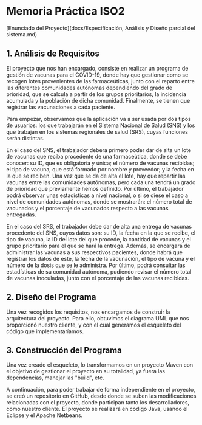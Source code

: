 # Memoria Práctica ISO2
[Enunciado del Proyecto](docs/Especificación, Análisis y Diseño parcial del sistema.md)
## 1. Análisis de Requisitos

El proyecto que nos han encargado, consiste en realizar un programa de gestión de vacunas para el COVID-19, donde hay que gestionar como se recogen lotes provenientes de las farmaceúticas, junto con el reparto entre las diferentes comunidades autónomas dependiendo del grado de prioridad, que se calcula a partir de los grupos prioritarios, la incidencia acumulada y la población de dicha comunidad. Finalmente, se tienen que registrar las vacunaciones a cada paciente.

Para empezar, observamos que la aplicación va a ser usada por dos tipos de usuarios: los que trabajarán en el Sistema Nacional de Salud  (SNS) y los que trabajan en los sistemas regionales de salud (SRS), cuyas funciones serán distintas.

En el caso del SNS, el trabajador deberá primero poder dar de alta un lote de vacunas que reciba procedente de una farmaceútica, donde se debe conocer: su ID, que es obligatoria y única; el número de vacunas recibidas; el tipo de vacuna, que está formado por nombre y proveedor; y la fecha en la que se reciben. Una vez que se da de alta el lote, hay que repartir las vacunas entre las comunidades autónomas, pero cada una tendrá un grado de prioridad que previamente hemos definido. Por último, el trabajador podrá observar unas estadísticas a nivel nacional, o si se diese el caso a nivel de comunidades autónomas, donde se mostrarán: el número total de vacunados y el porcentaje de vacunados respecto a las vacunas entregadas.

En el caso del SRS, el trabajador debe dar de alta una entrega de vacunas procedente del SNS, cuyos datos son: su ID, la fecha en la que se recibe, el tipo de vacuna, la ID del lote del que procede, la cantidad de vacunas y el grupo prioritario para el que se hará la entrega. Además, se encargará de administrar las vacunas a sus respectivos pacientes, donde habrá que registrar los datos de este, la fecha de la vacunación, el tipo de vacuna y el número de la dosis que se le administra. Por último, podrá consultar las estadísticas de su comunidad autónoma, pudiendo revisar el número total de vacunas inoculadas, junto con el porcentaje de las vacunas recibidas.

## 2. Diseño del Programa
Una vez recogidos los requisitos, nos encargamos de construir la arquitectura del proyecto. Para ello, obtuvimos el diagrama UML que nos proporcionó nuestro cliente, y con el cual generamos el esqueleto del código que implementaríamos.  

## 3. Construcción del Programa 
Una vez creado el esqueleto, lo transformamos en un proyecto Maven con el objetivo de gestionar el proyecto en su totalidad, ya fuera las dependencias, manejar las "build", etc.

A continuación, para poder trabajar de forma independiente en el proyecto, se creó un repositorio en GitHub, desde donde se suben las modificaciones relacionadas con el proyecto, donde participan tanto los desarrolladores, como nuestro cliente. El proyecto se realizará en codigo Java, usando el Eclipse y el Apache Netbeans.



